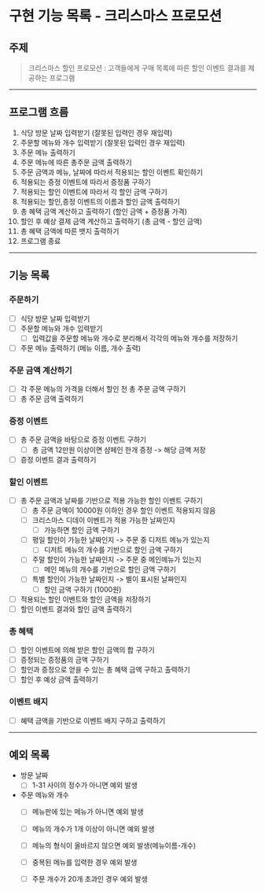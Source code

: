 # 구현 기능 목록 - 크리스마스 프로모션 

## 주제 
> 크리스마스 할인 프로모션 : 고객들에게 구매 목록에 따른 할인 이벤트 결과를 제공하는 프로그램 

---
## 프로그램 흐름 
1. 식당 방문 날짜 입력받기 (잘못된 입력인 경우 재입력)
2. 주문할 메뉴와 개수 입력받기 (잘못된 입력인 경우 재입력)
3. 주문 메뉴 출력하기
4. 주문 메뉴에 따른 총주문 금액 출력하기 
5. 주문 금액과 메뉴, 날짜에 따라서 적용되는 할인 이벤트 확인하기 
6. 적용되는 증정 이벤트에 따라서 증정품 구하기
7. 적용되는 할인 이벤트에 따라서 각 할인 금액 구하기
8. 적용되는 할인,증정 이벤트의 이름과 할인 금액 출력하기 
9. 총 혜택 금액 계산하고 출력하기 (할인 금액 + 증정품 가격)
10. 할인 후 예상 결제 금액 계산하고 출력하기 (총 금액 - 할인 금액)
11. 총 혜택 금액에 따른 뱃지 출력하기 
12. 프로그램 종료 


---
## 기능 목록 
### 주문하기
- [ ] 식당 방문 날짜 입력받기 
- [ ] 주문할 메뉴와 개수 입력받기 
  - [ ] 입력값을 주문할 메뉴와 개수로 분리해서 각각의 메뉴와 개수를 저장하기 
- [ ] 주문 메뉴 출력하기 (메뉴 이름, 개수 출력)

### 주문 금액 계산하기
- [ ] 각 주문 메뉴의 가격을 더해서 할인 전 총 주문 금액 구하기 
- [ ] 총 주문 금액 출력하기 

### 증정 이벤트 
- [ ] 총 주문 금액을 바탕으로 증정 이벤트 구하기
    - [ ] 총 금액 12만원 이상이면 샴페인 한개 증정 -> 해당 금액 저장
- [ ] 증정 이벤트 결과 출력하기

### 할인 이벤트
- [ ] 총 주문 금액과 날짜를 기반으로 적용 가능한 할인 이벤트 구하기 
  - [ ] 총 주문 금액이 10000원 이하인 경우 할인 이벤트 적용되지 않음 
  - [ ] 크리스마스 디데이 이벤트가 적용 가능한 날짜인지
    - [ ] 가능하면 할인 금액 구하기
  - [ ] 평일 할인이 가능한 날짜인지 -> 주문 중 디저트 메뉴가 있는지 
    - [ ] 디저트 메뉴의 개수를 기반으로 할인 금액 구하기 
  - [ ] 주말 할인이 가능한 날짜인지 -> 주문 중 메인메뉴가 있는지 
    - [ ] 메인 메뉴의 개수를 기반으로 할인 금액 구하기 
  - [ ] 특별 할인이 가능한 날짜인지 -> 별이 표시된 날짜인지 
    - [ ] 할인 금액 구하기 (1000원)
- [ ] 적용되는 할인 이벤트와 할인 금액을 저장하기
- [ ] 할인 이벤트 결과와 할인 금액 출력하기

### 총 혜택
- [ ] 할인 이벤트에 의해 받은 할인 금액의 합 구하기 
- [ ] 증정되는 증정품의 금액 구하기 
- [ ] 할인과 증정으로 얻을 수 있는 총 혜택 금액 구하고 출력하기 
- [ ] 할인 후 예상 금액 출력하기 

### 이벤트 배지 
- [ ] 혜택 금액을 기반으로 이벤트 배지 구하고 출력하기


---
## 예외 목록 
- 방문 날짜 
  - [ ] 1-31 사이의 정수가 아니면 예외 발생 

- 주문 메뉴와 개수
  - [ ] 메뉴판에 있는 메뉴가 아니면 예외 발생 
  - [ ] 메뉴의 개수가 1개 이상이 아니면 예외 발생 
  - [ ] 메뉴의 형식이 올바르지 않으면 예외 발생(메뉴이름-개수)
  - [ ] 중복된 메뉴를 입력한 경우 예외 발생
  - [ ] 주문 개수가 20개 초과인 경우 예외 발생 



